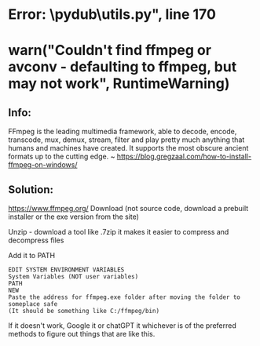 # Error: \pydub\utils.py", line 170
#    warn("Couldn't find ffmpeg or avconv - defaulting to ffmpeg, but may not work", RuntimeWarning)

## Info:

FFmpeg is the leading multimedia framework, able to decode, encode, transcode, mux, demux, stream, filter and play pretty much anything that humans and machines have created. It supports the most obscure ancient formats up to the cutting edge.
~ https://blog.gregzaal.com/how-to-install-ffmpeg-on-windows/

## Solution:
https://www.ffmpeg.org/
Download (not source code, download a prebuilt installer or the exe version from the site)

Unzip - download a tool like .7zip it makes it easier to compress and decompress files

Add it to PATH

	EDIT SYSTEM ENVIRONMENT VARIABLES
	System Variables (NOT user variables)
	PATH
	NEW
	Paste the address for ffmpeg.exe folder after moving the folder to someplace safe
	(It should be something like C:/ffmpeg/bin)

If it doesn't work, Google it or chatGPT it whichever is of the preferred methods to figure out things that are like this.
